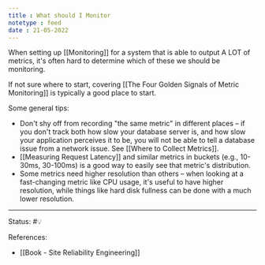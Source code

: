 ```yaml
---
title : What should I Monitor
notetype : feed
date : 21-05-2022
---
```


When setting up [[Monitoring]] for a system that is able to output A LOT of metrics, it's often hard to determine which of these we should be monitoring.

If not sure where to start, covering [[The Four Golden Signals of Metric Monitoring]] is typically a good place to start.

Some general tips:
- Don't shy off from recording "the same metric" in different places – if you don't track both how slow your database server is, and how slow your application perceives it to be, you will not be able to tell a database issue from a network issue. See [[Where to Collect Metrics]].
- [[Measuring Request Latency]] and similar metrics in buckets (e.g., 10-30ms, 30-100ms) is a good way to easily see that metric's distribution.
- Some metrics need higher resolution than others – when looking at a fast-changing metric like CPU usage, it's useful to have higher resolution, while things like hard disk fullness can be done with a much lower resolution.

-----

Status: #💡 

References:
- [[Book - Site Reliability Engineering]]

